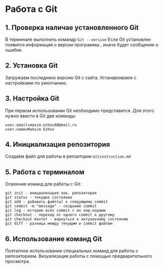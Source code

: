 # Работа с Git

## 1. Проверка наличае установленного Git

В терминале выполнить команду `Git --version`
Если Git установлен появится информация о версии программы , иначе будет сообщение о ошибке.

## 2. Установка Git
Загружаем последнюю версию Git с сайта.
Устанавливаем с настройками по умолчанию.

## 3. Настройка Git 
При первом использовании Git необходимо представится. Для этого нужно ввести в Git две команды: 
```
user.email=maxim.ezhov88@mail.ru
user.name=Maksim Ezhov
```
## 4. Инициализация репозитория
Создаём файл для работы в репзитории `Gitinstruction.md`
## 5. Работа с терминалом
Освоение команд для работы с Git:
```
git init - инициализация лок. репозитория
git status - текущее состояние  
git add - добавить файл(ы) к следующему commit
git commit -m "message" - создание commit 
git log - истории всех commit с их хеш-кодами
git checkout - переход от одного commit к другому
git checkout master - вернуться к актуальному состоянию
git diff - разница между текущим и commit файлом
```
## 6. Использование команд Git
Поэтапное использование специальных команд для работы с репозиторием. Визуализация работы с помощью предварительного просмотра.